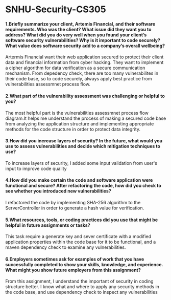 # SNHU-Security-CS305
<h4>1.Briefly summarize your client, Artemis Financial, and their software requirements. Who was the client? What issue did they want you to address?
What did you do very well when you found your client’s software security vulnerabilities? Why is it important to code securely? What value does software security add to a company’s overall wellbeing? </h4>
<p> Artermis Financial want their web application secured to protect their client data and financial information from cyber hacking. They want to implement a cipher algorithm for data verification as a secure communication mechanism. From depedency check, there are too many vulnerabilites in their code base, so to code securely, always apply best practice from vulnerabilities assessmnet process flow.</p>
<h4>2.What part of the vulnerability assessment was challenging or helpful to you? </h4>
<p> The most helpful part is the vulnerabilities assessmnet process flow diagram.It helps me understand the process of making a secured code base from analyzing the application structure and implementing appropriate methods for the code structure in order to protect data integrity.</p> 
<h4>3.How did you increase layers of security? In the future, what would you use to assess vulnerabilities and decide which mitigation techniques to use?</h4>
<p> To increase layers of security, I added some input validation from user's input to improve code quality
<h4>4.How did you make certain the code and software application were functional and secure? After refactoring the code, how did you check to see whether you introduced new vulnerabilities?</H4>
<p> I refactored the code by implementing SHA-256 algorithm to the ServerController in order to generate a hash value for verification. 
<h4>5.What resources, tools, or coding practices did you use that might be helpful in future assignments or tasks?</h4>
<p>This task require a generate key and sever certificate with a modified application properties within the code base for it to be functional, and a maven dependency check to examine any vulnerabilities. 
<h4>6.Employers sometimes ask for examples of work that you have successfully completed to show your skills, knowledge, and experience. What might you show future employers from this assignment?</h4>
<p> From this assignment, I understand the important of security in coding structure better. I know what and where to apply any security methods in the code base, and use dependency check to inspect any vulnerabilities</p> 

